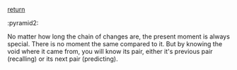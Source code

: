 [return](thevoid)

:pyramid2:

No matter how long the chain of changes are, the present moment is always special. There is no moment the same compared to it. But by knowing the void where it came from, you will know its pair, either it's previous pair (recalling) or its next pair (predicting).    
